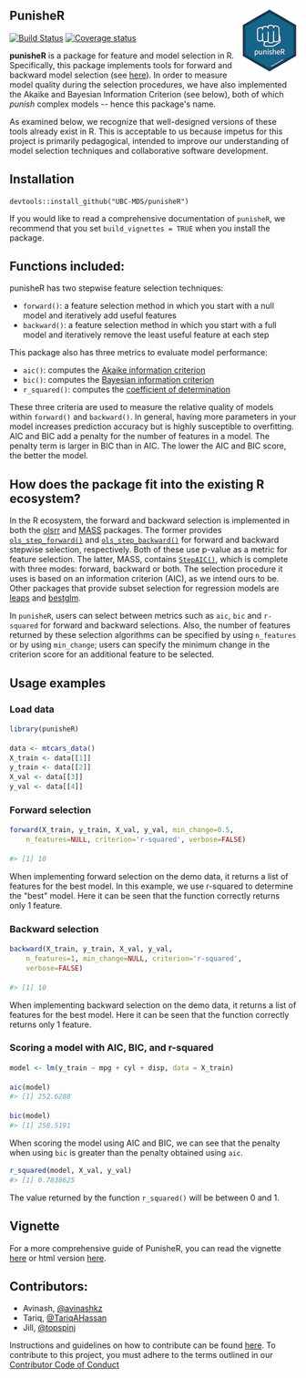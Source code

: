 ## PunisheR <img src="man/figures/logo.png" align="right"/>

[![Build Status](https://travis-ci.org/UBC-MDS/punisheR.svg?branch=master)](https://travis-ci.org/UBC-MDS/punisheR)
[![Coverage status](https://codecov.io/gh/UBC-MDS/punisheR/branch/master/graph/badge.svg)](https://codecov.io/github/UBC-MDS/punisheR?branch=master)


**punisheR** is a package for feature and model selection in R. Specifically, this package implements tools for
forward and backward model selection (see [here](https://en.wikipedia.org/wiki/Stepwise_regression)).
In order to measure model quality during the selection procedures, we have also implemented
the Akaike and Bayesian Information Criterion (see below), both of which *punish* complex models -- hence this package's
name.

As examined below, we recognize that well-designed versions of these tools already exist in R.
This is acceptable to us because impetus for this project is primarily pedagogical, intended to
improve our understanding of model selection techniques and collaborative software development.

## Installation

```
devtools::install_github("UBC-MDS/punisheR")
```

If you would like to read a comprehensive documentation of `punisheR`, we recommend that you set `build_vignettes = TRUE` when you install the package.

## Functions included:

punisheR has two stepwise feature selection techniques:

- `forward()`: a feature selection method in which you start with a null model and iteratively add useful features
- `backward()`: a feature selection method in which you start with a full model and iteratively remove the least
useful feature at each step

This package also has three metrics to evaluate model performance: 

- `aic()`: computes the [Akaike information criterion](https://en.wikipedia.org/wiki/Akaike_information_criterion)
- `bic()`: computes the [Bayesian information criterion](https://en.wikipedia.org/wiki/Bayesian_information_criterion)
- `r_squared()`: computes the [coefficient of determination](https://en.wikipedia.org/wiki/Coefficient_of_determination)

These three criteria are used to measure the relative quality of models within `forward()` and `backward()`. In general,
having more parameters in your model increases prediction accuracy but is highly susceptible to overfitting. AIC and BIC
add a penalty for the number of features in a model. The penalty term is larger in BIC than in AIC. The lower the AIC and
BIC score, the better the model.

## How does the package fit into the existing R ecosystem?

In the R ecosystem, the forward and backward selection is implemented in both the [olsrr](https://cran.r-project.org/web/packages/olsrr/)
and [MASS](https://cran.r-project.org/web/packages/MASS/MASS.pdf) packages. The former provides
[`ols_step_forward()`](https://www.rdocumentation.org/packages/olsrr/versions/0.4.0/topics/ols_step_forward)
and [`ols_step_backward()`](https://www.rdocumentation.org/packages/olsrr/versions/0.4.0/topics/ols_step_backward)
for forward and backward stepwise selection, respectively. Both of these use p-value as a metric for feature selection.
The latter, MASS, contains [`StepAIC()`](https://stat.ethz.ch/R-manual/R-devel/library/MASS/html/stepAIC.html), which is
complete with three modes: forward, backward or both. The selection procedure it uses is based on an information criterion
(AIC), as we intend ours to be. Other packages that provide subset selection for regression models are
[leaps](https://cran.r-project.org/web/packages/leaps/leaps.pdf) and [bestglm](https://cran.r-project.org/web/packages/bestglm/bestglm.pdf).

In `punisheR`, users can select between metrics such as `aic`, `bic` and `r-squared` for forward and backward selections.
Also, the number of features returned by these selection algorithms can be specified by using `n_features` or by using `min_change`;
users can specify the minimum change in the criterion score for an additional feature to be selected.


## Usage examples

### Load data

```r
library(punisheR)

data <- mtcars_data()
X_train <- data[[1]]
y_train <- data[[2]]
X_val <- data[[3]]
y_val <- data[[4]]
```

### Forward selection

```r
forward(X_train, y_train, X_val, y_val, min_change=0.5,
    n_features=NULL, criterion='r-squared', verbose=FALSE)
    
#> [1] 10

```
When implementing forward selection on the demo data, it returns a list of features for the best model. In this example, we use r-squared to determine the "best" model. Here it
can be seen that the function correctly returns only 1 feature. 

### Backward selection

```r
backward(X_train, y_train, X_val, y_val,
    n_features=1, min_change=NULL, criterion='r-squared',
    verbose=FALSE)
    
#> [1] 10

```

When implementing backward selection on the demo data, it returns a list of features for the best model.
Here it can be seen that the function correctly returns only 1 feature.

### Scoring a model with AIC, BIC, and r-squared

```r
model <- lm(y_train ~ mpg + cyl + disp, data = X_train)

aic(model)
#> [1] 252.6288

bic(model)
#> [1] 258.5191

```

When scoring the model using AIC and BIC, we can see that the penalty when using `bic` is greater
than the penalty obtained using `aic`.

```r
r_squared(model, X_val, y_val)
#> [1] 0.7838625
```

The value returned by the function `r_squared()` will be between 0 and 1.

## Vignette

For a more comprehensive guide of PunisheR, you can read the vignette [here](vignettes/punisheR.md) or html version [here](https://s3-us-west-2.amazonaws.com/punisherpkg/punisheR.html).



## Contributors: 

- Avinash, [@avinashkz](https://github.com/avinashkz)
- Tariq, [@TariqAHassan](https://github.com/TariqAHassan/)
- Jill, [@topspinj](https://github.com/topspinj/)

Instructions and guidelines on how to contribute can be found [here](CONTRIBUTING.md).
To contribute to this project, you must adhere to the terms outlined in our [Contributor Code of Conduct](CONDUCT.md) 
